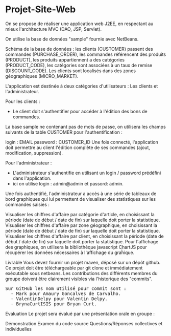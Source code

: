 # Projet-Site-Web
On se propose de réaliser une application web J2EE, en respectant au mieux l'architecture MVC (DAO, JSP, Servlet).

On utilise la base de données "sample" fournie avec NetBeans.

Schéma de la base de données : les clients (CUSTOMER) passent des commandes (PURCHASE_ORDER), les commandes référencent des produits (PRODUCT), les produits appartiennent a des catégories (PRODUCT_CODE), les catégories sont associées à un taux de remise (DISCOUNT_CODE). Les clients sont localisés dans des zones géographiques (MICRO_MARKET).

L'application est destinée à deux catégories d'utilisateurs : Les clients et l'administrateur.

Pour les clients :

- Le client doit s'authentifier pour accéder à l'édition des bons de commandes.

La base sample ne contenant pas de mots de passe, on utilisera les champs suivants de la table CUSTOMER pour l'authentification :

login : EMAIL
password : CUSTOMER_ID
Une fois connecté, l'application doit permettre au client l'édition complète de ses commandes (ajout, modification, suppression).

Pour l'administrateur :

- L'administrateur s'authentifie en utilisant un login / password prédéfini dans l'application.
- ici on utilise login : admin@admin et passord: admin.

Une fois authentifié, l'administrateur a accès à une série de tableaux de bord graphiques qui lui permettent de visualiser des statistiques sur les commandes saisies :

Visualiser les chiffres d'affaire par catégorie d'article, en choisissant la période (date de début / date de fin) sur laquelle doit porter la statistique.
Visualiser les chiffres d'affaire par zone géographique, en choisissant la période (date de début / date de fin) sur laquelle doit porter la statistique.
Visualiser les chiffres d'affaire par client, en choisissant la période (date de début / date de fin) sur laquelle doit porter la statistique.
Pour l'affichage des graphiques, on utilisera la bibliothèque javascript ChartJS pour récupérer les données nécessaires à l'affichage du graĥique.

Livrable
Vous devez fournir un projet maven, déposé sur un dépôt github. Ce projet doit être téléchargeable par git clone et immédiatement exécutable sous netbeans. Les contributions des différents membres du groupe doivent être clairement visibles via l'historique des "commits".
<pre>Sur GitHub les nom utilisé pour commit sont :
  - Mark pour Amaury Goncalves de Carvalho.
  - ValentinDelpy pour Valentin Delpy.
  - BrynaCurtISIS pour Bryan Curt.</pre>


Evaluation
Le projet sera évalué par une présentation orale en groupe :

Démonstration
Examen du code source
Questions/Réponses collectives et individuelles

